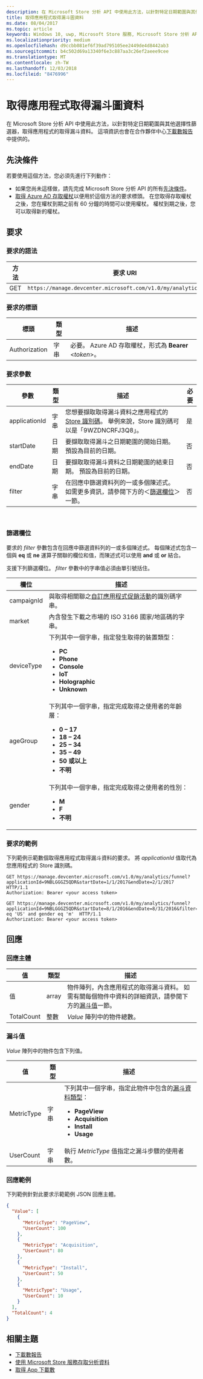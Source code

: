 ```yaml
---
description: 在 Microsoft Store 分析 API 中使用此方法，以針對特定日期範圍與其他選擇性篩選器，取得應用程式的取得漏斗資料。
title: 取得應用程式取得漏斗圖資料
ms.date: 08/04/2017
ms.topic: article
keywords: Windows 10, uwp, Microsoft Store 服務, Microsoft Store 分析 API, 取得, 漏斗
ms.localizationpriority: medium
ms.openlocfilehash: d9ccbb081ef6f39ad795105ee2449de4d8442ab3
ms.sourcegitcommit: b4c502d69a13340f6e3c887aa3c26ef2aeee9cee
ms.translationtype: MT
ms.contentlocale: zh-TW
ms.lasthandoff: 12/03/2018
ms.locfileid: "8476996"
---
```

# <a name="get-app-acquisition-funnel-data"></a>取得應用程式取得漏斗圖資料

在 Microsoft Store 分析 API 中使用此方法，以針對特定日期範圍與其他選擇性篩選器，取得應用程式的取得漏斗資料。 這項資訊也會在合作夥伴中心[下載數報告](../publish/acquisitions-report.md#acquisition-funnel)中提供的。

## <a name="prerequisites"></a>先決條件


若要使用這個方法，您必須先進行下列動作：

* 如果您尚未這樣做，請先完成 Microsoft Store 分析 API 的所有[先決條件](access-analytics-data-using-windows-store-services.md#prerequisites)。
* [取得 Azure AD 存取權杖](access-analytics-data-using-windows-store-services.md#obtain-an-azure-ad-access-token)以便用於這個方法的要求標頭。 在您取得存取權杖之後，您在權杖到期之前有 60 分鐘的時間可以使用權杖。 權杖到期之後，您可以取得新的權杖。

## <a name="request"></a>要求


### <a name="request-syntax"></a>要求的語法

| 方法 | 要求 URI       |
|--------|----------------------|
| GET    | ```https://manage.devcenter.microsoft.com/v1.0/my/analytics/funnel``` |


### <a name="request-header"></a>要求的標頭

| 標頭        | 類型   | 描述                                                                 |
|---------------|--------|-----------------------------------------------------------------------------|
| Authorization | 字串 | 必要。 Azure AD 存取權杖，形式為 **Bearer** &lt;*token*&gt;。 |


### <a name="request-parameters"></a>要求參數

| 參數        | 類型   |  描述      |  必要  
|---------------|--------|---------------|------|
| applicationId | 字串 | 您想要擷取取得漏斗資料之應用程式的[ Store 識別碼](in-app-purchases-and-trials.md#store-ids)。 舉例來說，Store 識別碼可以是「9WZDNCRFJ3Q8」。 |  是  |
| startDate | 日期 | 要擷取取得漏斗之日期範圍的開始日期。 預設為目前的日期。 |  否  |
| endDate | 日期 | 要擷取取得漏斗資料之日期範圍的結束日期。 預設為目前的日期。 |  否  |
| filter | 字串  | 在回應中篩選資料列的一或多個陳述式。 如需更多資訊，請參閱下方的＜[篩選欄位](#filter-fields)＞一節。 | 否   |

 
### <a name="filter-fields"></a>篩選欄位

要求的 *filter* 參數包含在回應中篩選資料列的一或多個陳述式。 每個陳述式包含一個與 **eq** 或 **ne** 運算子關聯的欄位和值，而陳述式可以使用 **and** 或 **or** 結合。

支援下列篩選欄位。 *filter* 參數中的字串值必須由單引號括住。

| 欄位        |  描述        |
|---------------|-----------------|
| campaignId | 與取得相關聯之[自訂應用程式促銷活動](../publish/create-a-custom-app-promotion-campaign.md)的識別碼字串。 |
| market | 內含發生下載之市場的 ISO 3166 國家/地區碼的字串。 |
| deviceType | 下列其中一個字串，指定發生取得的裝置類型：<ul><li><strong>PC</strong></li><li><strong>Phone</strong></li><li><strong>Console</strong></li><li><strong>IoT</strong></li><li><strong>Holographic</strong></li><li><strong>Unknown</strong></li></ul> |
| ageGroup | 下列其中一個字串，指定完成取得之使用者的年齡層：<ul><li><strong>0 – 17</strong></li><li><strong>18 – 24</strong></li><li><strong>25 – 34</strong></li><li><strong>35 – 49</strong></li><li><strong>50 或以上</strong></li><li><strong>不明</strong></li></ul> |
| gender | 下列其中一個字串，指定完成取得之使用者的性別：<ul><li><strong>M</strong></li><li><strong>F</strong></li><li><strong>不明</strong></li></ul> |


### <a name="request-example"></a>要求的範例

下列範例示範數個取得應用程式取得漏斗資料的要求。 將 *applicationId* 值取代為您應用程式的 Store 識別碼。

```syntax
GET https://manage.devcenter.microsoft.com/v1.0/my/analytics/funnel?applicationId=9NBLGGGZ5QDR&startDate=1/1/2017&endDate=2/1/2017  HTTP/1.1
Authorization: Bearer <your access token>

GET https://manage.devcenter.microsoft.com/v1.0/my/analytics/funnel?applicationId=9NBLGGGZ5QDR&startDate=8/1/2016&endDate=8/31/2016&filter=market eq 'US' and gender eq 'm'  HTTP/1.1
Authorization: Bearer <your access token>
```

## <a name="response"></a>回應


### <a name="response-body"></a>回應主體

| 值      | 類型   | 描述                  |
|------------|--------|-------------------------------------------------------|
| 值      | array  | 物件陣列，內含應用程式的取得漏斗資料。 如需有關每個物件中資料的詳細資訊，請參閱下方的[漏斗值](#funnel-values)一節。                  |
| TotalCount | 整數    | *Value* 陣列中的物件總數。        |


### <a name="funnel-values"></a>漏斗值

*Value* 陣列中的物件包含下列值。

| 值               | 類型   | 描述                           |
|---------------------|--------|-------------------------------------------|
| MetricType                | 字串 | 下列其中一個字串，指定此物件中包含的[漏斗資料類型](../publish/acquisitions-report.md#acquisition-funnel)：<ul><li><strong>PageView</strong></li><li><strong>Acquisition</strong></li><li><strong>Install</strong></li><li><strong>Usage</strong></li></ul> |
| UserCount       | 字串 | 執行 *MetricType* 值指定之漏斗步驟的使用者數。             |


### <a name="response-example"></a>回應範例

下列範例針對此要求示範範例 JSON 回應主體。

```json
{
  "Value": [
    {
      "MetricType": "PageView",
      "UserCount": 100
    },
    {
      "MetricType": "Acquisition",
      "UserCount": 80
    },
    {
      "MetricType": "Install",
      "UserCount": 50
    },
    {
      "MetricType": "Usage",
      "UserCount": 10
    }
  ],
  "TotalCount": 4
}
```

## <a name="related-topics"></a>相關主題

* [下載數報告](../publish/acquisitions-report.md)
* [使用 Microsoft Store 服務存取分析資料](access-analytics-data-using-windows-store-services.md)
* [取得 App 下載數](get-app-acquisitions.md)
